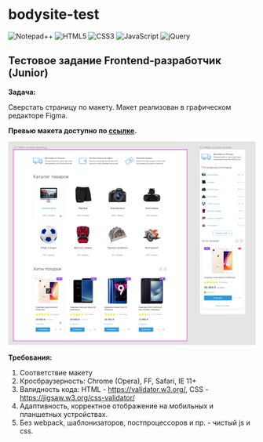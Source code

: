 # bodysite-test
![Notepad++](https://img.shields.io/badge/Notepad++-90E59A.svg?style=for-the-badge&logo=notepad%2b%2b&logoColor=black)
![HTML5](https://img.shields.io/badge/html5-%23E34F26.svg?style=for-the-badge&logo=html5&logoColor=white)
![CSS3](https://img.shields.io/badge/css3-%231572B6.svg?style=for-the-badge&logo=css3&logoColor=white)
![JavaScript](https://img.shields.io/badge/javascript-%23323330.svg?style=for-the-badge&logo=javascript&logoColor=%23F7DF1E)
![jQuery](https://img.shields.io/badge/jquery-%230769AD.svg?style=for-the-badge&logo=jquery&logoColor=white)

## Тестовое задание Frontend-разработчик (Junior)

**Задача:**

Сверстать страницу по макету. Макет реализован в графическом редакторе Figma.

**Превью макета доступно по [ссылке](https://www.figma.com/file/NuvMSnuj7Q6PWQwbl67NP4/%D0%A2%D0%B5%D1%81%D1%82%D0%BE%D0%B2%D0%BE%D0%B5-%D0%B7%D0%B0%D0%B4%D0%B0%D0%BD%D0%B8%D0%B5?node-id=0%3A1).**

![Превью](https://github.com/yarn1k/bodysite-test/blob/main/preview.png?raw=true)

**Требования:**
1. Соответствие макету
2. Кросбраузерность: Chrome (Opera), FF, Safari, IE 11+
3. Валидность кода: HTML - https://validator.w3.org/, CSS - https://jigsaw.w3.org/css-validator/
4. Адаптивность, корректное отображение на мобильных и планшетных устройствах.
5. Без webpack, шаблонизаторов, постпроцессоров и пр. - чистый js и css.
